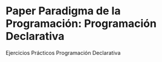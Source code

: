 # Paper Paradigma de la Programación: Programación Declarativa
Ejercicios Prácticos Programación Declarativa
